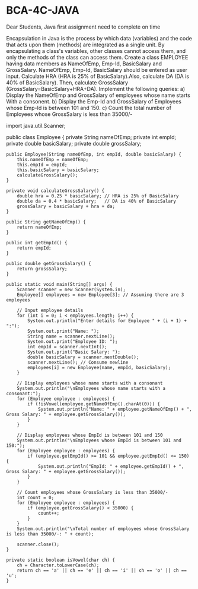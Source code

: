 # BCA-4C-JAVA
Dear Students, Java first assignment need to complete on time

Encapsulation in Java is the process by which data (variables) and the code that acts upon them (methods) are integrated as a single unit. By encapsulating a class's variables, other classes cannot access them, and only the methods of the class can access them. 
Create a class EMPLOYEE having data members as NameOfEmp, Emp-Id, BasicSalary and GrossSalary. NameOfEmp, Emp-Id, BasicSalary should be entered as user input. Calculate HRA (HRA is 25% of BasicSalary).Also, calculate DA (DA is 40% of BasicSalary). Then, calculate GrossSalary (GrossSalary=BasicSalary+HRA+DA). 
Implement the following queries: 
a) Display the NameOfEmp and GrossSalary of employees whose name starts With a consonent.
b) Display the Emp-Id and GrossSalary of Employees whose Emp-Id is between 101 and 150.
c) Count the total number of Employees whose GrossSalary is less than 35000/-

import java.util.Scanner;

public class Employee {
    private String nameOfEmp;
    private int empId;
    private double basicSalary;
    private double grossSalary;

    public Employee(String nameOfEmp, int empId, double basicSalary) {
        this.nameOfEmp = nameOfEmp;
        this.empId = empId;
        this.basicSalary = basicSalary;
        calculateGrossSalary();
    }

    private void calculateGrossSalary() {
        double hra = 0.25 * basicSalary; // HRA is 25% of BasicSalary
        double da = 0.4 * basicSalary;   // DA is 40% of BasicSalary
        grossSalary = basicSalary + hra + da;
    }

    public String getNameOfEmp() {
        return nameOfEmp;
    }

    public int getEmpId() {
        return empId;
    }

    public double getGrossSalary() {
        return grossSalary;
    }

    public static void main(String[] args) {
        Scanner scanner = new Scanner(System.in);
        Employee[] employees = new Employee[3]; // Assuming there are 3 employees
        
        // Input employee details
        for (int i = 0; i < employees.length; i++) {
            System.out.println("Enter details for Employee " + (i + 1) + ":");
            System.out.print("Name: ");
            String name = scanner.nextLine();
            System.out.print("Employee ID: ");
            int empId = scanner.nextInt();
            System.out.print("Basic Salary: ");
            double basicSalary = scanner.nextDouble();
            scanner.nextLine(); // Consume newline
            employees[i] = new Employee(name, empId, basicSalary);
        }
        
        // Display employees whose name starts with a consonant
        System.out.println("\nEmployees whose name starts with a consonant:");
        for (Employee employee : employees) {
            if (!isVowel(employee.getNameOfEmp().charAt(0))) {
                System.out.println("Name: " + employee.getNameOfEmp() + ", Gross Salary: " + employee.getGrossSalary());
            }
        }

        // Display employees whose EmpId is between 101 and 150
        System.out.println("\nEmployees whose EmpId is between 101 and 150:");
        for (Employee employee : employees) {
            if (employee.getEmpId() >= 101 && employee.getEmpId() <= 150) {
                System.out.println("EmpId: " + employee.getEmpId() + ", Gross Salary: " + employee.getGrossSalary());
            }
        }

        // Count employees whose GrossSalary is less than 35000/-
        int count = 0;
        for (Employee employee : employees) {
            if (employee.getGrossSalary() < 35000) {
                count++;
            }
        }
        System.out.println("\nTotal number of employees whose GrossSalary is less than 35000/-: " + count);

        scanner.close();
    }

    private static boolean isVowel(char ch) {
        ch = Character.toLowerCase(ch);
        return ch == 'a' || ch == 'e' || ch == 'i' || ch == 'o' || ch == 'u';
    }
